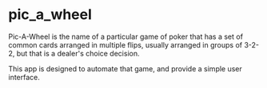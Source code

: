 # pic_a_wheel
Pic-A-Wheel is the name of a particular game of poker that has a set of common cards arranged in multiple flips, usually arranged in groups of 3-2-2, but that is a dealer's choice decision.

This app is designed to automate that game, and provide a simple user interface.  
